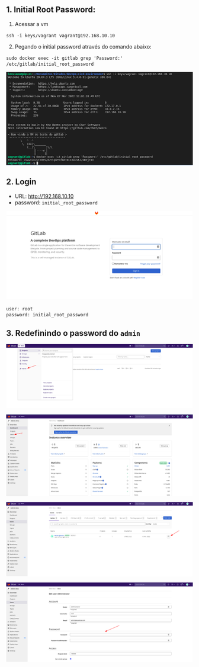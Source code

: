 ## 1. Initial Root Password: 

1. Acessar a vm
```console
ssh -i keys/vagrant vagrant@192.168.10.10
```

2. Pegando o initial password através do comando abaixo:
```console
sudo docker exec -it gitlab grep 'Password:' /etc/gitlab/initial_root_password
```

<p align="center">
  <img alt="GitLab" src="../../../data/initial-password-root-gitlab.png">
</p>

## 2. Login

- URL: http://192.168.10.10
- password: `initial_root_password`

<p align="center">
  <img alt="GitLab" src="../../../data/gitlab.png">
</p>

```console
user: root
password: initial_root_password
```

## 3. Redefinindo o password do `admin`

<p align="center">
  <img alt="GitLab" src="../../../data/gitlab-images/git-admin-1.png">
</p>

<p align="center">
  <img alt="GitLab" src="../../../data/gitlab-images/git-admin-2.png">
</p>

<p align="center">
  <img alt="GitLab" src="../../../data/gitlab-images/git-admin-3.png">
</p>

<p align="center">
  <img alt="GitLab" src="../../../data/gitlab-images/git-admin-4.png">
</p>